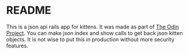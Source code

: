# README

This is a json api rails app for kittens. It was made as part of <a href="www.theodinproject.com">The Odin Project</a>.
You can make json index and show calls to get back json kitten objects.
It is not wise to put this in production without more security features.